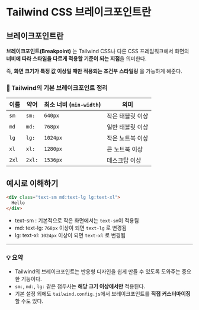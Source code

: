 Tailwind CSS 브레이크포인트란
===

## 브레이크포인트란
**브레이크포인트(Breakpoint)** 는 Tailwind CSS나 다른 CSS 프레임워크에서 화면의 **너비에 따라 스타일을 다르게 적용할 기준이 되는 지점**을 의미한다.

즉, **화면 크기가 특정 값 이상일 때만 적용되는 조건부 스타일링** 을 가능하게 해준다.

### 📐 Tailwind의 기본 브레이크포인트 정리

| 이름 | 약어 | 최소 너비 (`min-width`) | 의미 |
| --- | --- | --- | --- |
| `sm` | `sm:` | `640px` | 작은 태블릿 이상 |
| `md` | `md:` | `768px` | 일반 태블릿 이상 |
| `lg` | `lg:` | `1024px` | 작은 노트북 이상 |
| `xl` | `xl:` | `1280px` | 큰 노트북 이상 |
| `2xl` | `2xl:` | `1536px` | 데스크탑 이상 |

## 예시로 이해하기 

```html
<div class="text-sm md:text-lg lg:text-xl">
  Hello
</div>
```

- text-sm : 기본적으로 작은 화면에서는 `text-sm`이 적용됨
- md: text-lg: `768px` 이상이 되면 `text-lg` 로 변경됨
- lg: text-xl: `1024px` 이상이 되면 `text-xl` 로 변경됨

---

### 💡 요약

- Tailwind의 브레이크포인트는 반응형 디자인을 쉽게 만들 수 있도록 도와주는 중요한 기능이다.
- `sm:`, `md:`, `lg:` 같은 접두사는 **해당 크기 이상에서만** 적용된다.
- 기본 설정 외에도 `tailwind.config.js`에서 브레이크포인트를 **직접 커스터마이징**할 수도 있다.